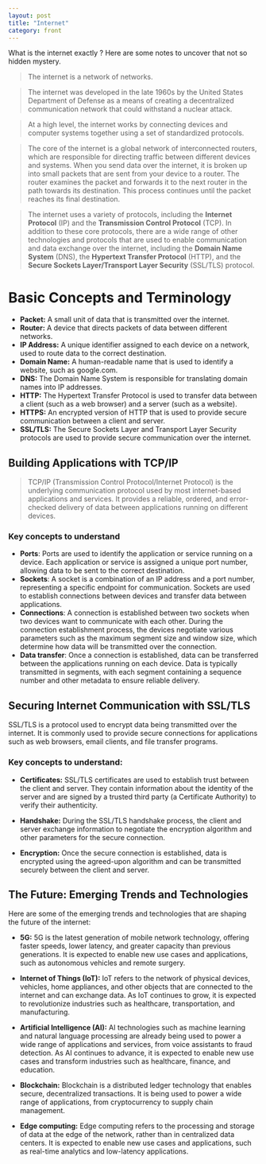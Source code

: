 ```yaml
---
layout: post
title: "Internet"
category: front
---
```


What is the internet exactly ?
Here are some notes to uncover that not so hidden mystery.

<!--more-->

> The internet is a network of networks.

> The internet was developed in the late 1960s by the United States Department of Defense as a means of creating a decentralized communication network that could withstand a nuclear attack.

> At a high level, the internet works by connecting devices and computer systems together using a set of standardized protocols.

> The core of the internet is a global network of interconnected routers, which are responsible for directing traffic between different devices and systems. When you send data over the internet, it is broken up into small packets that are sent from your device to a router. The router examines the packet and forwards it to the next router in the path towards its destination. This process continues until the packet reaches its final destination.

> The internet uses a variety of protocols, including the **Internet Protocol** (IP) and the **Transmission Control Protocol** (TCP).
> In addition to these core protocols, there are a wide range of other technologies and protocols that are used to enable communication and data exchange over the internet, including the **Domain Name System** (DNS), the **Hypertext Transfer Protocol** (HTTP), and the **Secure Sockets Layer/Transport Layer Security** (SSL/TLS) protocol.


# Basic Concepts and Terminology

- **Packet:** A small unit of data that is transmitted over the internet.
- **Router:** A device that directs packets of data between different networks.
- **IP Address:** A unique identifier assigned to each device on a network, used to route data to the correct destination.
- **Domain Name:** A human-readable name that is used to identify a website, such as google.com.
- **DNS:** The Domain Name System is responsible for translating domain names into IP addresses.
- **HTTP:** The Hypertext Transfer Protocol is used to transfer data between a client (such as a web browser) and a server (such as a website).
- **HTTPS:** An encrypted version of HTTP that is used to provide secure communication between a client and server.
- **SSL/TLS:** The Secure Sockets Layer and Transport Layer Security protocols are used to provide secure communication over the internet.

## Building Applications with TCP/IP

> TCP/IP (Transmission Control Protocol/Internet Protocol) is the underlying communication protocol used by most internet-based applications and services. It provides a reliable, ordered, and error-checked delivery of data between applications running on different devices.

### Key concepts to understand

- **Ports**: Ports are used to identify the application or service running on a device. Each application or service is assigned a unique port number, allowing data to be sent to the correct destination.
- **Sockets**: A socket is a combination of an IP address and a port number, representing a specific endpoint for communication. Sockets are used to establish connections between devices and transfer data between applications.
- **Connections**: A connection is established between two sockets when two devices want to communicate with each other. During the connection establishment process, the devices negotiate various parameters such as the maximum segment size and window size, which determine how data will be transmitted over the connection.
- **Data transfer**: Once a connection is established, data can be transferred between the applications running on each device. Data is typically transmitted in segments, with each segment containing a sequence number and other metadata to ensure reliable delivery.

## Securing Internet Communication with SSL/TLS

SSL/TLS is a protocol used to encrypt data being transmitted over the internet. It is commonly used to provide secure connections for applications such as web browsers, email clients, and file transfer programs.

### Key concepts to understand:

- **Certificates:** SSL/TLS certificates are used to establish trust between the client and server. They contain information about the identity of the server and are signed by a trusted third party (a Certificate Authority) to verify their authenticity.
    
- **Handshake:** During the SSL/TLS handshake process, the client and server exchange information to negotiate the encryption algorithm and other parameters for the secure connection.
    
- **Encryption:** Once the secure connection is established, data is encrypted using the agreed-upon algorithm and can be transmitted securely between the client and server.

## The Future: Emerging Trends and Technologies

Here are some of the emerging trends and technologies that are shaping the future of the internet:

- **5G:** 5G is the latest generation of mobile network technology, offering faster speeds, lower latency, and greater capacity than previous generations. It is expected to enable new use cases and applications, such as autonomous vehicles and remote surgery.
    
- **Internet of Things (IoT):** IoT refers to the network of physical devices, vehicles, home appliances, and other objects that are connected to the internet and can exchange data. As IoT continues to grow, it is expected to revolutionize industries such as healthcare, transportation, and manufacturing.
    
- **Artificial Intelligence (AI):** AI technologies such as machine learning and natural language processing are already being used to power a wide range of applications and services, from voice assistants to fraud detection. As AI continues to advance, it is expected to enable new use cases and transform industries such as healthcare, finance, and education.
    
- **Blockchain:** Blockchain is a distributed ledger technology that enables secure, decentralized transactions. It is being used to power a wide range of applications, from cryptocurrency to supply chain management.
    
- **Edge computing:** Edge computing refers to the processing and storage of data at the edge of the network, rather than in centralized data centers. It is expected to enable new use cases and applications, such as real-time analytics and low-latency applications.